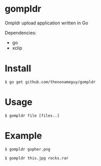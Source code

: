 gompldr
=======

Ompldr upload application written in Go

Dependencies:
- go
- xclip

Install
=======
    $ go get github.com/thenonameguy/gompldr
    
Usage
=======
    $ gompldr file [files..]
    
Example
=======
    $ gompldr gopher.png
    
    $ gompldr this.jpg rocks.rar
